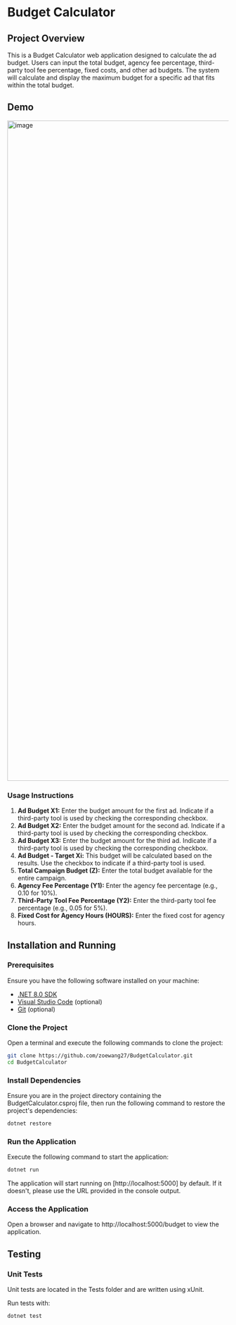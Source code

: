 # Budget Calculator

## Project Overview

This is a Budget Calculator web application designed to calculate the ad budget. Users can input the total budget, agency fee percentage, third-party tool fee percentage, fixed costs, and other ad budgets. The system will calculate and display the maximum budget for a specific ad that fits within the total budget.

## Demo

<img width="1499" alt="image" src="https://github.com/user-attachments/assets/0b5d42c3-074c-49e4-a261-ce31e95182b2">



### Usage Instructions
1. **Ad Budget X1:** Enter the budget amount for the first ad. Indicate if a third-party tool is used by checking the corresponding checkbox.
2. **Ad Budget X2:** Enter the budget amount for the second ad. Indicate if a third-party tool is used by checking the corresponding checkbox.
3. **Ad Budget X3:** Enter the budget amount for the third ad. Indicate if a third-party tool is used by checking the corresponding checkbox.
4. **Ad Budget - Target Xi:** This budget will be calculated based on the results. Use the checkbox to indicate if a third-party tool is used.
5. **Total Campaign Budget (Z):** Enter the total budget available for the entire campaign.
6. **Agency Fee Percentage (Y1):** Enter the agency fee percentage (e.g., 0.10 for 10%).
7. **Third-Party Tool Fee Percentage (Y2):** Enter the third-party tool fee percentage (e.g., 0.05 for 5%).
8. **Fixed Cost for Agency Hours (HOURS):** Enter the fixed cost for agency hours.



## Installation and Running

### Prerequisites

Ensure you have the following software installed on your machine:

- [.NET 8.0 SDK](https://dotnet.microsoft.com/download/dotnet/8.0)
- [Visual Studio Code](https://code.visualstudio.com/) (optional)
- [Git](https://git-scm.com/) (optional)

### Clone the Project

Open a terminal and execute the following commands to clone the project:

```bash
git clone https://github.com/zoewang27/BudgetCalculator.git
cd BudgetCalculator
```

### Install Dependencies
Ensure you are in the project directory containing the BudgetCalculator.csproj file, then run the following command to restore the project's dependencies:
```bash
dotnet restore
```

### Run the Application
Execute the following command to start the application:
```bash
dotnet run
```

The application will start running on [http://localhost:5000] by default. If it doesn't, please use the URL provided in the console output.


### Access the Application
Open a browser and navigate to http://localhost:5000/budget to view the application.


## Testing
### Unit Tests
Unit tests are located in the Tests folder and are written using xUnit.

Run tests with:
```bash
dotnet test
```
